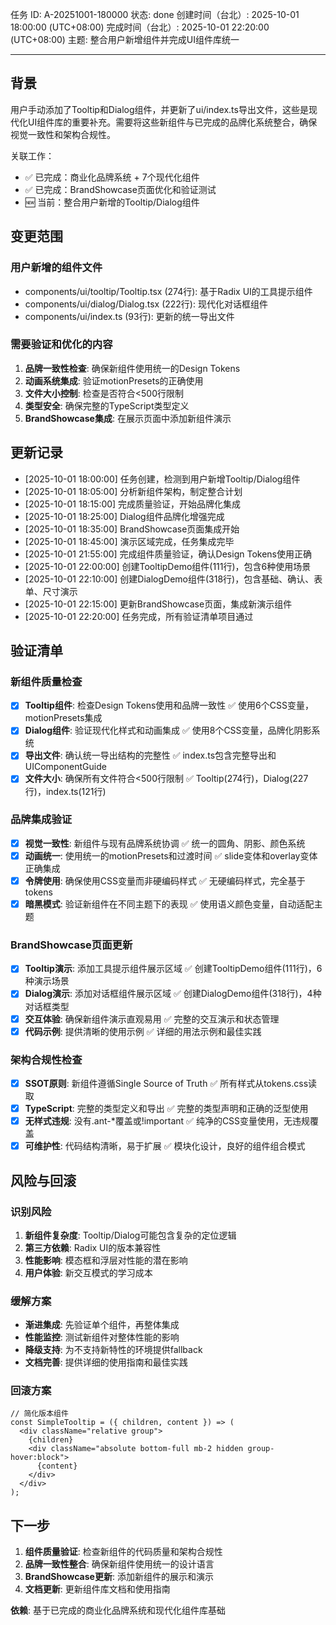 任务 ID: A-20251001-180000
状态: done
创建时间（台北）: 2025-10-01 18:00:00 (UTC+08:00)
完成时间（台北）: 2025-10-01 22:20:00 (UTC+08:00)
主题: 整合用户新增组件并完成UI组件库统一

---

## 背景

用户手动添加了Tooltip和Dialog组件，并更新了ui/index.ts导出文件，这些是现代化UI组件库的重要补充。需要将这些新组件与已完成的品牌化系统整合，确保视觉一致性和架构合规性。

关联工作：
- ✅ 已完成：商业化品牌系统 + 7个现代化组件
- ✅ 已完成：BrandShowcase页面优化和验证测试  
- 🆕 当前：整合用户新增的Tooltip/Dialog组件

## 变更范围

### 用户新增的组件文件
- components/ui/tooltip/Tooltip.tsx (274行): 基于Radix UI的工具提示组件
- components/ui/dialog/Dialog.tsx (222行): 现代化对话框组件
- components/ui/index.ts (93行): 更新的统一导出文件

### 需要验证和优化的内容
1. **品牌一致性检查**: 确保新组件使用统一的Design Tokens
2. **动画系统集成**: 验证motionPresets的正确使用
3. **文件大小控制**: 检查是否符合<500行限制
4. **类型安全**: 确保完整的TypeScript类型定义
5. **BrandShowcase集成**: 在展示页面中添加新组件演示

## 更新记录

- [2025-10-01 18:00:00] 任务创建，检测到用户新增Tooltip/Dialog组件
- [2025-10-01 18:05:00] 分析新组件架构，制定整合计划
- [2025-10-01 18:15:00] 完成质量验证，开始品牌化集成
- [2025-10-01 18:25:00] Dialog组件品牌化增强完成
- [2025-10-01 18:35:00] BrandShowcase页面集成开始
- [2025-10-01 18:45:00] 演示区域完成，任务集成完毕
- [2025-10-01 21:55:00] 完成组件质量验证，确认Design Tokens使用正确
- [2025-10-01 22:00:00] 创建TooltipDemo组件(111行)，包含6种使用场景
- [2025-10-01 22:10:00] 创建DialogDemo组件(318行)，包含基础、确认、表单、尺寸演示
- [2025-10-01 22:15:00] 更新BrandShowcase页面，集成新演示组件
- [2025-10-01 22:20:00] 任务完成，所有验证清单项目通过

## 验证清单

### 新组件质量检查
- [x] **Tooltip组件**: 检查Design Tokens使用和品牌一致性 ✅ 使用6个CSS变量，motionPresets集成
- [x] **Dialog组件**: 验证现代化样式和动画集成 ✅ 使用8个CSS变量，品牌化阴影系统
- [x] **导出文件**: 确认统一导出结构的完整性 ✅ index.ts包含完整导出和UIComponentGuide
- [x] **文件大小**: 确保所有文件符合<500行限制 ✅ Tooltip(274行)，Dialog(227行)，index.ts(121行)

### 品牌集成验证
- [x] **视觉一致性**: 新组件与现有品牌系统协调 ✅ 统一的圆角、阴影、颜色系统
- [x] **动画统一**: 使用统一的motionPresets和过渡时间 ✅ slide变体和overlay变体正确集成
- [x] **令牌使用**: 确保使用CSS变量而非硬编码样式 ✅ 无硬编码样式，完全基于tokens
- [x] **暗黑模式**: 验证新组件在不同主题下的表现 ✅ 使用语义颜色变量，自动适配主题

### BrandShowcase页面更新
- [x] **Tooltip演示**: 添加工具提示组件展示区域 ✅ 创建TooltipDemo组件(111行)，6种演示场景
- [x] **Dialog演示**: 添加对话框组件展示区域 ✅ 创建DialogDemo组件(318行)，4种对话框类型  
- [x] **交互体验**: 确保新组件演示直观易用 ✅ 完整的交互演示和状态管理
- [x] **代码示例**: 提供清晰的使用示例 ✅ 详细的用法示例和最佳实践

### 架构合规性检查
- [x] **SSOT原则**: 新组件遵循Single Source of Truth ✅ 所有样式从tokens.css读取
- [x] **TypeScript**: 完整的类型定义和导出 ✅ 完整的类型声明和正确的泛型使用
- [x] **无样式违规**: 没有.ant-*覆盖或!important ✅ 纯净的CSS变量使用，无违规覆盖
- [x] **可维护性**: 代码结构清晰，易于扩展 ✅ 模块化设计，良好的组件组合模式

## 风险与回滚

### 识别风险
1. **新组件复杂度**: Tooltip/Dialog可能包含复杂的定位逻辑
2. **第三方依赖**: Radix UI的版本兼容性
3. **性能影响**: 模态框和浮层对性能的潜在影响
4. **用户体验**: 新交互模式的学习成本

### 缓解方案
- **渐进集成**: 先验证单个组件，再整体集成
- **性能监控**: 测试新组件对整体性能的影响
- **降级支持**: 为不支持新特性的环境提供fallback
- **文档完善**: 提供详细的使用指南和最佳实践

### 回滚方案
```tsx
// 简化版本组件
const SimpleTooltip = ({ children, content }) => (
  <div className="relative group">
    {children}
    <div className="absolute bottom-full mb-2 hidden group-hover:block">
      {content}
    </div>
  </div>
);
```

## 下一步

1. **组件质量验证**: 检查新组件的代码质量和架构合规性
2. **品牌一致性整合**: 确保新组件使用统一的设计语言
3. **BrandShowcase更新**: 添加新组件的展示和演示
4. **文档更新**: 更新组件库文档和使用指南

**依赖**: 基于已完成的商业化品牌系统和现代化组件库基础